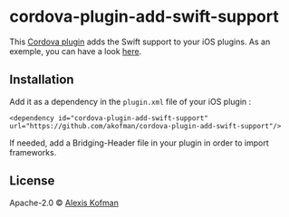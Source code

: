# cordova-plugin-add-swift-support

This [Cordova plugin](https://www.npmjs.com/package/cordova-plugin-add-swift-support) adds the Swift support to your iOS plugins.
As an exemple, you can have a look [here](https://github.com/akofman/cordova-plugin-dbmeter).

## Installation
Add it as a dependency in the `plugin.xml` file of your iOS plugin :

`<dependency id="cordova-plugin-add-swift-support" url="https://github.com/akofman/cordova-plugin-add-swift-support"/>`

If needed, add a Bridging-Header file in your plugin in order to import frameworks.

## License

Apache-2.0 © [Alexis Kofman](http://twitter.com/alexiskofman)
